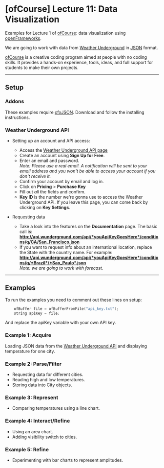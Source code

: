# [ofCourse] Lecture 11: Data Visualization
Examples for Lecture 1 of [ofCourse](http://www.ofcourse.io/): data visualization using [openFrameworks](http://openframeworks.cc/).

We are going to work with data from [Weather Underground](http://www.wunderground.com) in [JSON](http://json.org/) format.

[ofCourse](http://www.ofcourse.io/) is a creative coding program aimed at people with no coding skills. It provides a hands-on experience, tools, ideas, and full support for students to make their own projects.

---

## Setup

### Addons
These examples require [ofxJSON](https://github.com/jefftimesten/ofxJSON). Download and follow the installing instructions.

### Weather Underground API
* Setting up an account and API access:
	* Access the [Weather Underground API page](http://www.wunderground.com/weather/api/)
	* Create an account using **Sign Up for Free**.
	* Enter an email and password.  
	*Note: Please use a real email. A notification will be sent to your email address and you won't be able to access your account if you don't receive it.*
	* Confirm your account by email and log in.
	* Click on **Pricing** > **Purchase Key**
	* Fill out *all* the fields and confirm.
	* **Key ID** is the number we're gonna use to access the Weather Underground API. If you leave this page, you can come back by clicking on **Key Settings**.

* Requesting data
	* Take a look into the features on the **Documentation** page. The basic call is: **http://api.wunderground.com/api/*youApiKeyGoesHere*/conditions/q/CA/San_Francisco.json**
	* If you want to request info about an international location, replace the State with the country name. For example: **http://api.wunderground.com/api/*youApiKeyGoesHere*/conditions/q/*Brazil*/*Sao_Paulo*.json**  
	*Note: we are going to work with forecast.*
	
---

## Examples
To run the examples you need to comment out these lines on setup:  
```C++
    ofBuffer file = ofBufferFromFile("api_key.txt");  
    string apiKey = file;
```
And replace the apiKey variable with your own API key.

### Example 1: Acquire
Loading JSON data from the [Weather Underground API](http://www.wunderground.com/weather/api/) and displaying temperature for one city.

### Example 2: Parse/Filter
* Requesting data for different cities.
* Reading high and low temperatures.
* Storing data into City objects.

### Example 3: Represent
* Comparing temperatures using a line chart.

### Example 4: Interact/Refine
* Using an area chart.
* Adding visibility switch to cities.

### Example 5: Refine
* Experimenting with bar charts to represent amplitudes.
